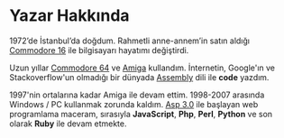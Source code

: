 # Yazar Hakkında

1972’de İstanbul’da doğdum. Rahmetli anne-annem’in satın aldığı [Commodore 16](http://en.wikipedia.org/wiki/Commodore_16) ile bilgisayarı hayatımı değiştirdi.

Uzun yıllar [Commodore 64](http://en.wikipedia.org/wiki/Commodore_64) ve [Amiga](http://en.wikipedia.org/wiki/Amiga) kullandım. İnternetin, Google'ın ve Stackoverflow'un olmadığı bir dünyada [Assembly](http://en.wikipedia.org/wiki/Assembly_language) dili ile **code** yazdım.

1997'nin ortalarına kadar Amiga ile devam ettim. 1998-2007 arasında Windows / PC kullanmak zorunda kaldım. [Asp 3.0](http://en.wikipedia.org/wiki/Active_Server_Pages) ile başlayan web programlama maceram, sırasıyla **JavaScript**, **Php**, **Perl**, **Python** ve son olarak **Ruby** ile devam etmekte.
